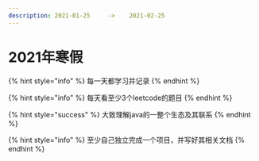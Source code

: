 ```yaml
---
description: 2021-01-25     ->    2021-02-25
---
```


# 2021年寒假

{% hint style="info" %}
每一天都学习并记录
{% endhint %}

{% hint style="info" %}
每天看至少3个leetcode的题目
{% endhint %}

{% hint style="success" %}
大致理解java的一整个生态及其联系
{% endhint %}

{% hint style="info" %}
至少自己独立完成一个项目，并写好其相关文档
{% endhint %}

